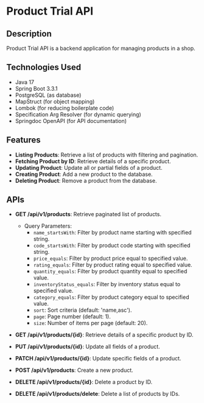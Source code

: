 # Product Trial API

## Description
Product Trial API is a backend application for managing products in a shop.

## Technologies Used
- Java 17
- Spring Boot 3.3.1
- PostgreSQL (as database)
- MapStruct (for object mapping)
- Lombok (for reducing boilerplate code)
- Specification Arg Resolver (for dynamic querying)
- Springdoc OpenAPI (for API documentation)

## Features
- **Listing Products**: Retrieve a list of products with filtering and pagination.
- **Fetching Product by ID**: Retrieve details of a specific product.
- **Updating Product**: Update all or partial fields of a product.
- **Creating Product**: Add a new product to the database.
- **Deleting Product**: Remove a product from the database.

## APIs
- **GET /api/v1/products**: Retrieve paginated list of products.
  - Query Parameters:
    - `name_startsWith`: Filter by product name starting with specified string.
    - `code_startsWith`: Filter by product code starting with specified string.
    - `price_equals`: Filter by product price equal to specified value.
    - `rating_equals`: Filter by product rating equal to specified value.
    - `quantity_equals`: Filter by product quantity equal to specified value.
    - `inventoryStatus_equals`: Filter by inventory status equal to specified value.
    - `category_equals`: Filter by product category equal to specified value.
    - `sort`: Sort criteria (default: 'name,asc').
    - `page`: Page number (default: 1).
    - `size`: Number of items per page (default: 20).

- **GET /api/v1/products/{id}**: Retrieve details of a specific product by ID.
- **PUT /api/v1/products/{id}**: Update all fields of a product.
- **PATCH /api/v1/products/{id}**: Update specific fields of a product.
- **POST /api/v1/products**: Create a new product.
- **DELETE /api/v1/products/{id}**: Delete a product by ID.
- **DELETE /api/v1/products/delete**: Delete a list of products by IDs.
